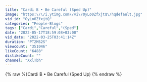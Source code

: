 ```yaml
---
title: "Cardi B • Be Careful (Sped Up)"
image: "https:\/\/i.ytimg.com\/vi\/OyLo0ZfxjtQ\/hqdefault.jpg"
vid_id: "OyLo0ZfxjtQ"
categories: "People-Blogs"
tags: ["Cardi","Careful","(Sped"]
date: "2022-05-17T18:59:08+03:00"
vid_date: "2022-03-25T03:41:14Z"
duration: "PT2M52S"
viewcount: "351046"
likeCount: "6488"
dislikeCount: ""
channel: "XxlTbh"
---
```

{% raw %}Cardi B • Be Careful (Sped Up) {% endraw %}
